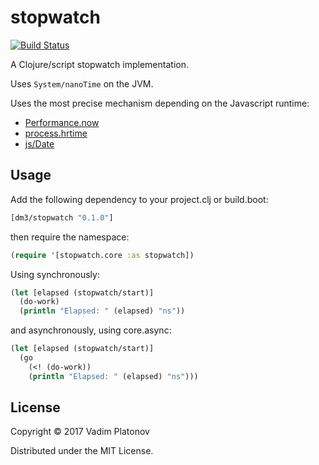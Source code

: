 # stopwatch

[![Build Status](https://travis-ci.org/dm3/stopwatch.png?branch=master)](https://travis-ci.org/dm3/stopwatch)

A Clojure/script stopwatch implementation.

Uses `System/nanoTime` on the JVM.

Uses the most precise mechanism depending on the Javascript runtime:

  * [Performance.now](https://developer.mozilla.org/en-US/docs/Web/API/Performance/now)
  * [process.hrtime](https://nodejs.org/api/process.html#process_process_hrtime_time)
  * [js/Date](https://docs.microsoft.com/en-us/scripting/javascript/reference/date-object-javascript)

## Usage

Add the following dependency to your project.clj or build.boot:

```clojure
[dm3/stopwatch "0.1.0"]
```

then require the namespace:

```clojure
(require '[stopwatch.core :as stopwatch])
```

Using synchronously:

```clojure
(let [elapsed (stopwatch/start)]
  (do-work)
  (println "Elapsed: " (elapsed) "ns"))
```

and asynchronously, using core.async:

```clojure
(let [elapsed (stopwatch/start)]
  (go
    (<! (do-work))
    (println "Elapsed: " (elapsed) "ns")))
```

## License

Copyright © 2017 Vadim Platonov

Distributed under the MIT License.
